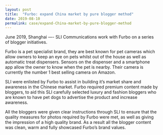 ```yaml
---
layout: post
title:  "Furbo: expand China market by pure blogger method"
date: 2019-08-10
permalink: case/expand-China-market-by-pure-blogger-method
---
```


June 2019, Shanghai —- SLI Communications work with Furbo on a series of blogger initiatives.

Furbo is a pet specialist brand, they are best known for pet cameras which allow owners to keep an eye on pets whilst out of the house as well as automatic treat dispensers. Sensors on the dispenser and a smartphone app allow the owner to know when the pet is nearby. Their camera is currently the number 1 best selling camera on Amazon.

SLI were enlisted by Furbo to assist in building it’s market share and awareness in the Chinese market. Furbo required premium content made by bloggers, to aid this SLI carefully selected luxury and fashion bloggers who are known to have pet dogs to advertise the product and increase awareness.

All the bloggers were given clear instructions through SLI to ensure that the quality measures for photos required by Furbo were met, as well as giving the impression of a high quality brand. As a result all the blogger content was clean, warm and fully showcased Furbo’s brand values.
